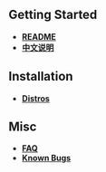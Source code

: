 ## Getting Started
* __[README](https://github.com/soimort/you-get/blob/develop/README.md)__
* __[中文说明](https://github.com/soimort/you-get/wiki/%E4%B8%AD%E6%96%87%E8%AF%B4%E6%98%8E)__

## Installation
* __[Distros](https://github.com/soimort/you-get/wiki/Distros)__

## Misc
* __[FAQ](https://github.com/soimort/you-get/wiki/FAQ)__
* __[Known Bugs](https://github.com/soimort/you-get/wiki/Known-Bugs)__

